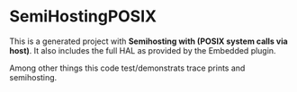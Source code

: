 # SemiHostingPOSIX

This is a generated project with **Semihosting with (POSIX system calls via host)**. It also includes the full HAL as provided by the Embedded plugin.

Among other things this code test/demonstrats trace prints and semihosting.
